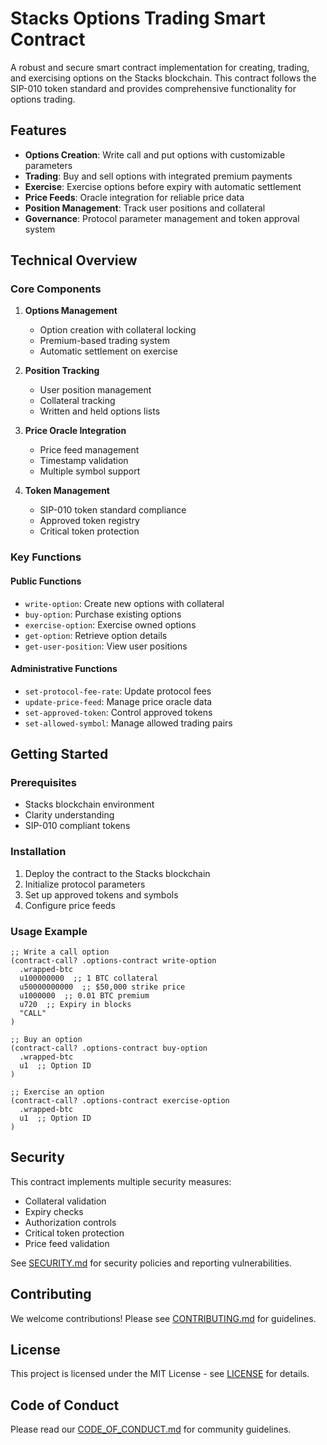# Stacks Options Trading Smart Contract

A robust and secure smart contract implementation for creating, trading, and exercising options on the Stacks blockchain. This contract follows the SIP-010 token standard and provides comprehensive functionality for options trading.

## Features

- **Options Creation**: Write call and put options with customizable parameters
- **Trading**: Buy and sell options with integrated premium payments
- **Exercise**: Exercise options before expiry with automatic settlement
- **Price Feeds**: Oracle integration for reliable price data
- **Position Management**: Track user positions and collateral
- **Governance**: Protocol parameter management and token approval system

## Technical Overview

### Core Components

1. **Options Management**

   - Option creation with collateral locking
   - Premium-based trading system
   - Automatic settlement on exercise

2. **Position Tracking**

   - User position management
   - Collateral tracking
   - Written and held options lists

3. **Price Oracle Integration**

   - Price feed management
   - Timestamp validation
   - Multiple symbol support

4. **Token Management**
   - SIP-010 token standard compliance
   - Approved token registry
   - Critical token protection

### Key Functions

#### Public Functions

- `write-option`: Create new options with collateral
- `buy-option`: Purchase existing options
- `exercise-option`: Exercise owned options
- `get-option`: Retrieve option details
- `get-user-position`: View user positions

#### Administrative Functions

- `set-protocol-fee-rate`: Update protocol fees
- `update-price-feed`: Manage price oracle data
- `set-approved-token`: Control approved tokens
- `set-allowed-symbol`: Manage allowed trading pairs

## Getting Started

### Prerequisites

- Stacks blockchain environment
- Clarity understanding
- SIP-010 compliant tokens

### Installation

1. Deploy the contract to the Stacks blockchain
2. Initialize protocol parameters
3. Set up approved tokens and symbols
4. Configure price feeds

### Usage Example

```clarity
;; Write a call option
(contract-call? .options-contract write-option
  .wrapped-btc
  u100000000  ;; 1 BTC collateral
  u50000000000  ;; $50,000 strike price
  u1000000  ;; 0.01 BTC premium
  u720  ;; Expiry in blocks
  "CALL"
)

;; Buy an option
(contract-call? .options-contract buy-option
  .wrapped-btc
  u1  ;; Option ID
)

;; Exercise an option
(contract-call? .options-contract exercise-option
  .wrapped-btc
  u1  ;; Option ID
)
```

## Security

This contract implements multiple security measures:

- Collateral validation
- Expiry checks
- Authorization controls
- Critical token protection
- Price feed validation

See [SECURITY.md](SECURITY.md) for security policies and reporting vulnerabilities.

## Contributing

We welcome contributions! Please see [CONTRIBUTING.md](CONTRIBUTING.md) for guidelines.

## License

This project is licensed under the MIT License - see [LICENSE](LICENSE) for details.

## Code of Conduct

Please read our [CODE_OF_CONDUCT.md](CODE_OF_CONDUCT.md) for community guidelines.
